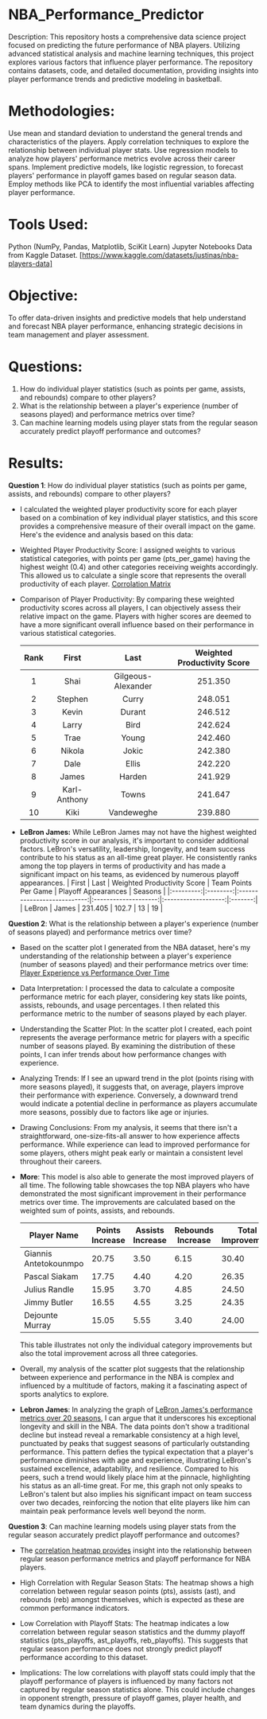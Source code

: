 # NBA_Performance_Predictor
Description:
This repository hosts a comprehensive data science project focused on predicting the future performance of NBA players. Utilizing advanced statistical analysis and machine learning techniques, this project explores various factors that influence player performance. The repository contains datasets, code, and detailed documentation, providing insights into player performance trends and predictive modeling in basketball.

# Methodologies:
Use mean and standard deviation to understand the general trends and characteristics of the players.
Apply correlation techniques to explore the relationship between individual player stats.
Use regression models to analyze how players' performance metrics evolve across their career spans.
Implement predictive models, like logistic regression, to forecast players' performance in playoff games based on regular season data.
Employ methods like PCA to identify the most influential variables affecting player performance.


# Tools Used:
Python (NumPy, Pandas, Matplotlib, SciKit Learn)
Jupyter Notebooks
Data from Kaggle Dataset. [https://www.kaggle.com/datasets/justinas/nba-players-data]

# Objective:
To offer data-driven insights and predictive models that help understand and forecast NBA player performance, enhancing strategic decisions in team management and player assessment.

# Questions:
1. How do individual player statistics (such as points per game, assists, and rebounds) compare to other players?
2. What is the relationship between a player's experience (number of seasons played) and performance metrics over time?
3. Can machine learning models using player stats from the regular season accurately predict playoff performance and outcomes?

# Results: 
**Question 1**: How do individual player statistics (such as points per game, assists, and rebounds) compare to other players?
- I calculated the weighted player productivity score for each player based on a combination of key individual player statistics, and this score provides a comprehensive  measure of their overall impact on the game. Here's the evidence and analysis based on this data:
	
- Weighted Player Productivity Score: I assigned weights to various statistical categories, with points per game (pts_per_game) having the highest weight (0.4) and other categories receiving weights accordingly. This allowed us to calculate a single score that represents the overall productivity of each player.
		[Corrolation Matrix](Images/289400742-d765b848-e496-467e-8d74-b3195b8b4d2e.png)
	
- Comparison of Player Productivity: By comparing these weighted productivity scores across all players, I can objectively assess their relative impact on the game. Players with higher scores are deemed to have a more significant overall influence based on their performance in various statistical categories.

	 |   Rank   |     First      |         Last          | Weighted Productivity Score |
	|:--------:|:--------------:|:---------------------:|:---------------------------:|
	|   1      |      Shai      | Gilgeous-Alexander    |           251.350           |
	|   2      |    Stephen     |        Curry          |           248.051           |
	|   3      |     Kevin      |        Durant         |           246.512           |
	|   4      |     Larry      |         Bird          |           242.624           |
	|   5      |      Trae      |         Young         |           242.460           |
	|   6      |     Nikola     |         Jokic         |           242.380           |
	|   7      |      Dale      |         Ellis         |           242.220           |
	|   8      |     James      |        Harden         |           241.929           |
	|   9      | Karl-Anthony   |         Towns         |           241.647           |
	|   10     |      Kiki      |      Vandeweghe       |           239.880           |
- **LeBron James:** While LeBron James may not have the highest weighted productivity score in our analysis, it's important to consider additional factors. LeBron's versatility, leadership, longevity, and team success contribute to his status as an all-time great player. He consistently ranks among the top players in terms of productivity and has made a significant impact on his teams, as evidenced by numerous playoff appearances.
	|   First   |   Last   | Weighted Productivity Score | Team Points Per Game | Playoff Appearances | Seasons |
	|:---------:|:--------:|:---------------------------:|:--------------------:|:-------------------:|:-------:|
	|  LeBron   |  James   |           231.405           |         102.7        |         13          |    19   |

**Question 2**: What is the relationship between a player's experience (number of seasons played) and performance metrics over time?
- Based on the scatter plot I generated from the NBA dataset, here's my understanding of the relationship between a player's experience (number of seasons played) and their performance metrics over time:
	[Player Experience vs Performance Over Time](Images/outputQ2Graph.png)
- Data Interpretation: I processed the data to calculate a composite performance metric for each player, considering key stats like points, assists, rebounds, and usage percentages. I then related this performance metric to the number of seasons played by each player.
- Understanding the Scatter Plot: In the scatter plot I created, each point represents the average performance metric for players with a specific number of seasons played. By examining the distribution of these points, I can infer trends about how performance changes with experience.
- Analyzing Trends: If I see an upward trend in the plot (points rising with more seasons played), it suggests that, on average, players improve their performance with experience. Conversely, a downward trend would indicate a potential decline in performance as players accumulate more seasons, possibly due to factors like age or injuries.
- Drawing Conclusions: From my analysis, it seems that there isn't a straightforward, one-size-fits-all answer to how experience affects performance. While experience can lead to improved performance for some players, others might peak early or maintain a consistent level throughout their careers.
- **More**: This model is also able to generate the most improved players of all time.
 	The following table showcases the top NBA players who have demonstrated the most significant improvement in their performance metrics over time. The improvements are calculated based on the weighted sum of points, assists, and rebounds.

	| Player Name           | Points Increase | Assists Increase | Rebounds Increase | Total Improvement |
	|-----------------------|-----------------|------------------|-------------------|-------------------|
	| Giannis Antetokounmpo | 20.75           | 3.50             | 6.15              | 30.40             |
	| Pascal Siakam         | 17.75           | 4.40             | 4.20              | 26.35             |
	| Julius Randle         | 15.95           | 3.70             | 4.85              | 24.50             |
	| Jimmy Butler          | 16.55           | 4.55             | 3.25              | 24.35             |
	| Dejounte Murray       | 15.05           | 5.55             | 3.40              | 24.00             |

	This table illustrates not only the individual category improvements but also the total improvement across all three categories.
- Overall, my analysis of the scatter plot suggests that the relationship between experience and performance in the NBA is complex and influenced by a multitude of factors, making it a fascinating aspect of sports analytics to explore.

- **Lebron James**: In analyzing the graph of [LeBron James's performance metrics over 20 seasons](Images/Q2AGraph.png), I can argue that it underscores his exceptional longevity and skill in the NBA. The data points don't show a traditional decline but instead reveal a remarkable consistency at a high level, punctuated by peaks that suggest seasons of particularly outstanding performance. This pattern defies the typical expectation that a player's performance diminishes with age and experience, illustrating LeBron's sustained excellence, adaptability, and resilience. Compared to his peers, such a trend would likely place him at the pinnacle, highlighting his status as an all-time great. For me, this graph not only speaks to LeBron's talent but also implies his significant impact on team success over two decades, reinforcing the notion that elite players like him can maintain peak performance levels well beyond the norm.

**Question 3**: Can machine learning models using player stats from the regular season accurately predict playoff performance and outcomes? 

- The [correlation heatmap provides](Images/heatmap.png) insight into the relationship between regular season performance metrics and playoff performance for NBA players.

- High Correlation with Regular Season Stats: The heatmap shows a high correlation between regular season points (pts), assists (ast), and rebounds (reb) amongst themselves, which is expected as these are common performance indicators.

- Low Correlation with Playoff Stats: The heatmap indicates a low correlation between regular season statistics and the dummy playoff statistics (pts_playoffs, ast_playoffs, reb_playoffs). This suggests that regular season performance does not strongly predict playoff performance according to this dataset.

- Implications: The low correlations with playoff stats could imply that the playoff performance of players is influenced by many factors not captured by regular season statistics alone. This could include changes in opponent strength, pressure of playoff games, player health, and team dynamics during the playoffs.



  

